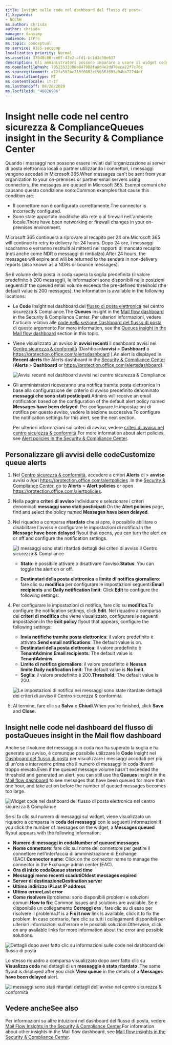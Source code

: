 ```yaml
---
title: Insight nelle code nel dashboard del flusso di posta
f1.keywords:
- NOCSH
ms.author: chrisda
author: chrisda
manager: dansimp
audience: ITPro
ms.topic: conceptual
ms.service: O365-seccomp
localization_priority: Normal
ms.assetid: 37640c80-ce6f-47e2-afd1-bc1d3c50e637
description: Gli amministratori possono imparare a usare il widget code nel dashboard del flusso di posta nel centro sicurezza & conformità per monitorare il flusso di posta non riuscito nelle loro organizzazioni locali o partner su connettori in uscita.
ms.openlocfilehash: 79523533306e847988fa0d4e2dd70eca22f7c76c
ms.sourcegitcommit: e12fa502bc216f6083ef5666f693a04bb727d4df
ms.translationtype: MT
ms.contentlocale: it-IT
ms.lasthandoff: 08/20/2020
ms.locfileid: "46826906"
---
```

# <a name="queues-insight-in-the-security--compliance-center"></a><span data-ttu-id="024c8-103">Insight nelle code nel centro sicurezza & Compliance</span><span class="sxs-lookup"><span data-stu-id="024c8-103">Queues insight in the Security & Compliance Center</span></span>

<span data-ttu-id="024c8-104">Quando i messaggi non possono essere inviati dall'organizzazione ai server di posta elettronica locali o partner utilizzando i connettori, i messaggi vengono accodati in Microsoft 365.</span><span class="sxs-lookup"><span data-stu-id="024c8-104">When messages can't be sent from your organization to your on-premises or partner email servers using connectors, the messages are queued in Microsoft 365.</span></span> <span data-ttu-id="024c8-105">Esempi comuni che causano questa condizione sono:</span><span class="sxs-lookup"><span data-stu-id="024c8-105">Common examples that cause this condition are:</span></span>

- <span data-ttu-id="024c8-106">Il connettore non è configurato correttamente.</span><span class="sxs-lookup"><span data-stu-id="024c8-106">The connector is incorrectly configured.</span></span>
- <span data-ttu-id="024c8-107">Sono state apportate modifiche alla rete o al firewall nell'ambiente locale.</span><span class="sxs-lookup"><span data-stu-id="024c8-107">There have been networking or firewall changes in your on-premises environment.</span></span>

<span data-ttu-id="024c8-108">Microsoft 365 continuerà a riprovare al recapito per 24 ore.</span><span class="sxs-lookup"><span data-stu-id="024c8-108">Microsoft 365 will continue to retry to delivery for 24 hours.</span></span> <span data-ttu-id="024c8-109">Dopo 24 ore, i messaggi scadranno e verranno restituiti ai mittenti nei rapporti di mancato recapito (noti anche come NDR o messaggi di rimbalzo).</span><span class="sxs-lookup"><span data-stu-id="024c8-109">After 24 hours, the messages will expire and will be returned to the senders in non-delivery reports (also known as a NDRs or bounce messages).</span></span>

<span data-ttu-id="024c8-110">Se il volume della posta in coda supera la soglia predefinita (il valore predefinito è 200 messaggi), le informazioni sono disponibili nelle posizioni seguenti:</span><span class="sxs-lookup"><span data-stu-id="024c8-110">If the queued email volume exceeds the pre-defined threshold (the default value is 200 messages), the information is available in the following locations:</span></span>

- <span data-ttu-id="024c8-111">Le **Code** Insight nel dashboard del [flusso di posta elettronica](mail-flow-insights-v2.md) nel centro sicurezza & Compliance.</span><span class="sxs-lookup"><span data-stu-id="024c8-111">The **Queues** insight in the [Mail flow dashboard](mail-flow-insights-v2.md) in the Security & Compliance Center.</span></span> <span data-ttu-id="024c8-112">Per ulteriori informazioni, vedere l'articolo relativo alle [code nella sezione Dashboard del flusso di posta](#queues-insight-in-the-mail-flow-dashboard) di questo argomento.</span><span class="sxs-lookup"><span data-stu-id="024c8-112">For more information, see the [Queues insight in the Mail flow dashboard](#queues-insight-in-the-mail-flow-dashboard) section in this topic.</span></span>
  
- <span data-ttu-id="024c8-113">Viene visualizzato un avviso in **avvisi recenti** il dashboard avvisi nel [Centro sicurezza & conformità](https://protection.office.com) (Dashboard**avvisi** \> **Dashboard** o <https://protection.office.com/alertsdashboard> ).</span><span class="sxs-lookup"><span data-stu-id="024c8-113">An alert is displayed in **Recent alerts** the Alerts dashboard in the [Security & Compliance Center](https://protection.office.com) (**Alerts** \> **Dashboard** or <https://protection.office.com/alertsdashboard>).</span></span>

  ![Avvisi recenti nel dashboard avvisi nel centro sicurezza & Compliance](../../media/mfi-queued-messages-alert.png)

- <span data-ttu-id="024c8-115">Gli amministratori riceveranno una notifica tramite posta elettronica in base alla configurazione del criterio di avviso predefinito denominato **messaggi che sono stati posticipati**.</span><span class="sxs-lookup"><span data-stu-id="024c8-115">Admins will receive an email notification based on the configuration of the default alert policy named **Messages have been delayed**.</span></span> <span data-ttu-id="024c8-116">Per configurare le impostazioni di notifica per questo avviso, vedere la sezione successiva.</span><span class="sxs-lookup"><span data-stu-id="024c8-116">To configure the notification settings for this alert, see the next section.</span></span>

  <span data-ttu-id="024c8-117">Per ulteriori informazioni sui criteri di avviso, vedere [criteri di avviso nel centro sicurezza & conformità](../../compliance/alert-policies.md).</span><span class="sxs-lookup"><span data-stu-id="024c8-117">For more information about alert policies, see [Alert policies in the Security & Compliance Center](../../compliance/alert-policies.md).</span></span>

## <a name="customize-queue-alerts"></a><span data-ttu-id="024c8-118">Personalizzare gli avvisi delle code</span><span class="sxs-lookup"><span data-stu-id="024c8-118">Customize queue alerts</span></span>

1. <span data-ttu-id="024c8-119">Nel [Centro sicurezza & conformità](https://protection.office.com), accedere a criteri **Alerts** di \> **avviso** avvisi o Apri <https://protection.office.com/alertpolicies> .</span><span class="sxs-lookup"><span data-stu-id="024c8-119">In the [Security & Compliance Center](https://protection.office.com), go to **Alerts** \> **Alert policies** or open <https://protection.office.com/alertpolicies>.</span></span>

2. <span data-ttu-id="024c8-120">Nella pagina **criteri di avviso** individuare e selezionare i criteri denominati **messaggi sono stati posticipati**.</span><span class="sxs-lookup"><span data-stu-id="024c8-120">On the **Alert policies** page, find and select the policy named **Messages have been delayed**.</span></span>

3. <span data-ttu-id="024c8-121">Nel riquadro a comparsa **ritardato** che si apre, è possibile abilitare o disabilitare l'avviso e configurare le impostazioni di notifica.</span><span class="sxs-lookup"><span data-stu-id="024c8-121">In the **Message have been delayed** flyout that opens, you can turn the alert on or off and configure the notification settings.</span></span>

   ![I messaggi sono stati ritardati dettagli dei criteri di avviso il Centro sicurezza & Compliance](../../media/mfi-queued-messages-alert-policy.png)

   - <span data-ttu-id="024c8-123">**Stato**: è possibile attivare o disattivare l'avviso.</span><span class="sxs-lookup"><span data-stu-id="024c8-123">**Status**: You can toggle the alert on or off.</span></span>

   - <span data-ttu-id="024c8-124">**Destinatari della posta elettronica** e **limite di notifica giornaliero**: fare clic su **modifica** per configurare le impostazioni seguenti:</span><span class="sxs-lookup"><span data-stu-id="024c8-124">**Email recipients** and **Daily notification limit**: Click **Edit** to configure the following settings:</span></span>

4. <span data-ttu-id="024c8-125">Per configurare le impostazioni di notifica, fare clic su **modifica**.</span><span class="sxs-lookup"><span data-stu-id="024c8-125">To configure the notification settings, click **Edit**.</span></span> <span data-ttu-id="024c8-126">Nel riquadro a comparsa dei **criteri di modifica** che viene visualizzato, configurare le seguenti impostazioni:</span><span class="sxs-lookup"><span data-stu-id="024c8-126">In the **Edit policy** flyout that appears, configure the following settings:</span></span>

   - <span data-ttu-id="024c8-127">**Invia notifiche tramite posta elettronica**: il valore predefinito è attivato.</span><span class="sxs-lookup"><span data-stu-id="024c8-127">**Send email notifications**: The default value is on.</span></span>
   - <span data-ttu-id="024c8-128">**Destinatari della posta elettronica**: il valore predefinito è **TenantAdmins**.</span><span class="sxs-lookup"><span data-stu-id="024c8-128">**Email recipients**: The default value is **TenantAdmins**.</span></span>
   - <span data-ttu-id="024c8-129">**Limite di notifica giornaliero**: il valore predefinito è **Nessun limite**.</span><span class="sxs-lookup"><span data-stu-id="024c8-129">**Daily notification limit**: The default value is **No limit**.</span></span>
   - <span data-ttu-id="024c8-130">**Soglia**: il valore predefinito è 200.</span><span class="sxs-lookup"><span data-stu-id="024c8-130">**Threshold**: The default value is 200.</span></span>

   ![Le impostazioni di notifica nei messaggi sono state ritardate dettagli dei criteri di avviso il Centro sicurezza & conformità](../../media/mfi-queued-messages-alert-policy-notification-settings.png)

5. <span data-ttu-id="024c8-132">Al termine, fare clic su **Salva** e **Chiudi**.</span><span class="sxs-lookup"><span data-stu-id="024c8-132">When you're finished, click **Save** and **Close**.</span></span>

## <a name="queues-insight-in-the-mail-flow-dashboard"></a><span data-ttu-id="024c8-133">Insight nelle code nel dashboard del flusso di posta</span><span class="sxs-lookup"><span data-stu-id="024c8-133">Queues insight in the Mail flow dashboard</span></span>

<span data-ttu-id="024c8-134">Anche se il volume del messaggio in coda non ha superato la soglia e ha generato un avviso, è comunque possibile utilizzare le **Code** Insight nel [Dashboard del flusso di posta](mail-flow-insights-v2.md) per visualizzare i messaggi accodati per più di un'ora e intervenire prima che il numero di messaggi in coda diventi troppo elevato.</span><span class="sxs-lookup"><span data-stu-id="024c8-134">Even if the queued message volume hasn't exceeded the threshold and generated an alert, you can still use the **Queues** insight in the [Mail flow dashboard](mail-flow-insights-v2.md) to see messages that have been queued for more than one hour, and take action before the number of queued messages becomes too large.</span></span>

![Widget code nel dashboard del flusso di posta elettronica nel centro sicurezza & Compliance](../../media/mfi-queues-widget.png)

<span data-ttu-id="024c8-136">Se si fa clic sul numero di messaggi sul widget, viene visualizzato un riquadro a comparsa in **coda dei messaggi** con le seguenti informazioni:</span><span class="sxs-lookup"><span data-stu-id="024c8-136">If you click the number of messages on the widget, a **Messages queued** flyout appears with the following information:</span></span>

- <span data-ttu-id="024c8-137">**Numero di messaggi in coda**</span><span class="sxs-lookup"><span data-stu-id="024c8-137">**Number of queued messages**</span></span>
- <span data-ttu-id="024c8-138">**Nome connettore**: fare clic sul nome del connettore per gestire il connettore nell'interfaccia di amministrazione di Exchange (EAC).</span><span class="sxs-lookup"><span data-stu-id="024c8-138">**Connector name**: Click on the connector name to manage the connector in the Exchange admin center (EAC).</span></span>
- <span data-ttu-id="024c8-139">**Ora di inizio coda**</span><span class="sxs-lookup"><span data-stu-id="024c8-139">**Queue started time**</span></span>
- <span data-ttu-id="024c8-140">**Messaggi meno recenti scaduti**</span><span class="sxs-lookup"><span data-stu-id="024c8-140">**Oldest messages expired**</span></span>
- <span data-ttu-id="024c8-141">**Server di destinazione**</span><span class="sxs-lookup"><span data-stu-id="024c8-141">**Destination server**</span></span>
- <span data-ttu-id="024c8-142">**Ultimo indirizzo IP**</span><span class="sxs-lookup"><span data-stu-id="024c8-142">**Last IP address**</span></span>
- <span data-ttu-id="024c8-143">**Ultimo errore**</span><span class="sxs-lookup"><span data-stu-id="024c8-143">**Last error**</span></span>
- <span data-ttu-id="024c8-144">**Come risolvere il**problema: sono disponibili problemi e soluzioni comuni.</span><span class="sxs-lookup"><span data-stu-id="024c8-144">**How to fix**: Common issues and solutions are available.</span></span> <span data-ttu-id="024c8-145">Se è disponibile un collegamento **Correggi ora** , fare clic su di esso per risolvere il problema.</span><span class="sxs-lookup"><span data-stu-id="024c8-145">If is a **Fix it now** link is available, click it to fix the problem.</span></span> <span data-ttu-id="024c8-146">In caso contrario, fare clic su tutti i collegamenti disponibili per ulteriori informazioni sull'errore e le possibili soluzioni.</span><span class="sxs-lookup"><span data-stu-id="024c8-146">Otherwise, click on any available links for more information about the error and possible solutions.</span></span>

![Dettagli dopo aver fatto clic su informazioni sulle code nel dashboard del flusso di posta](../../media/mfi-queues-details.png)

<span data-ttu-id="024c8-148">Lo stesso riquadro a comparsa visualizzato dopo aver fatto clic su **Visualizza coda** nei dettagli di un **messaggio è stato ritardato** .</span><span class="sxs-lookup"><span data-stu-id="024c8-148">The same flyout is displayed after you click **View queue** in the details of a **Messages have been delayed** alert.</span></span>

![I messaggi sono stati ritardati dettagli dell'avviso nel centro sicurezza & conformità](../../media/mfi-queued-messages-alert-details.png)

## <a name="see-also"></a><span data-ttu-id="024c8-150">Vedere anche</span><span class="sxs-lookup"><span data-stu-id="024c8-150">See also</span></span>

<span data-ttu-id="024c8-151">Per informazioni su altre intuizioni nel dashboard del flusso di posta, vedere [Mail Flow Insights in the Security & Compliance Center](mail-flow-insights-v2.md).</span><span class="sxs-lookup"><span data-stu-id="024c8-151">For information about other insights in the Mail flow dashboard, see [Mail flow insights in the Security & Compliance Center](mail-flow-insights-v2.md).</span></span>
